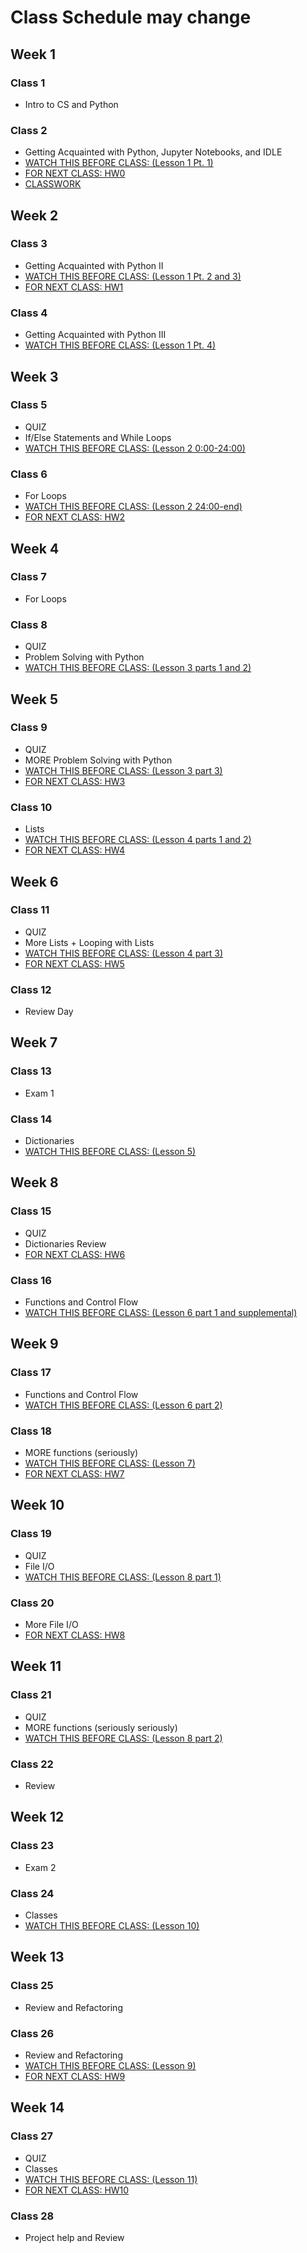 # Class Schedule may change
## Week 1
### Class 1
* Intro to CS and Python
### Class 2
* Getting Acquainted with Python, Jupyter Notebooks, and IDLE
* [WATCH THIS BEFORE CLASS: (Lesson 1 Pt. 1)](https://github.com/cmparlettpelleriti/CPSC230ParlettPelleriti/tree/master/Lectures/Lesson%201)
* [FOR NEXT CLASS: HW0](https://blackboard.chapman.edu/webapps/assignment/uploadAssignment?content_id=_879209_1&course_id=_44729_1&group_id=&mode=cpview)
* [CLASSWORK](https://github.com/cmparlettpelleriti/CPSC230ParlettPelleriti/blob/master/Classwork/Class%202.md)
## Week 2
### Class 3
  * Getting Acquainted with Python II
  * [WATCH THIS BEFORE CLASS: (Lesson 1 Pt. 2 and 3)](https://github.com/cmparlettpelleriti/CPSC230ParlettPelleriti/tree/master/Lectures/Lesson%201)
  * [FOR NEXT CLASS: HW1](https://github.com/cmparlettpelleriti/CPSC230ParlettPelleriti/tree/master/Assignments/Week%202)
### Class 4
  * Getting Acquainted with Python III
  * [WATCH THIS BEFORE CLASS: (Lesson 1 Pt. 4)](https://github.com/cmparlettpelleriti/CPSC230ParlettPelleriti/tree/master/Lectures/Lesson%201)
## Week 3
### Class 5
  * QUIZ
  * If/Else Statements and While Loops
  * [WATCH THIS BEFORE CLASS: (Lesson 2 0:00-24:00)](https://github.com/cmparlettpelleriti/CPSC230ParlettPelleriti/tree/master/Lectures/Lesson%202)
### Class 6
  * For Loops
  * [WATCH THIS BEFORE CLASS: (Lesson 2 24:00-end)](https://github.com/cmparlettpelleriti/CPSC230ParlettPelleriti/tree/master/Lectures/Lesson%202)
  * [FOR NEXT CLASS: HW2](https://github.com/cmparlettpelleriti/CPSC230ParlettPelleriti/tree/master/Assignments/Week%203)
## Week 4
### Class 7
  * For Loops
### Class 8
  * QUIZ
  * Problem Solving with Python
  * [WATCH THIS BEFORE CLASS: (Lesson 3 parts 1 and 2)](https://github.com/cmparlettpelleriti/CPSC230ParlettPelleriti/tree/master/Lectures/Lesson%203)
## Week 5
### Class 9
  * QUIZ
  * MORE Problem Solving with Python
  * [WATCH THIS BEFORE CLASS: (Lesson 3 part 3)](https://github.com/cmparlettpelleriti/CPSC230ParlettPelleriti/tree/master/Lectures/Lesson%203)
  * [FOR NEXT CLASS: HW3](https://github.com/cmparlettpelleriti/CPSC230ParlettPelleriti/tree/master/Assignments/Week%204)
### Class 10
  * Lists
  * [WATCH THIS BEFORE CLASS: (Lesson 4 parts 1 and 2)](https://github.com/cmparlettpelleriti/CPSC230ParlettPelleriti/tree/master/Lectures/Lesson%204)
  * [FOR NEXT CLASS: HW4](https://github.com/cmparlettpelleriti/CPSC230ParlettPelleriti/tree/master/Assignments/Week%205)
## Week 6
### Class 11
  * QUIZ
  * More Lists + Looping with Lists
  * [WATCH THIS BEFORE CLASS: (Lesson 4 part 3)](https://github.com/cmparlettpelleriti/CPSC230ParlettPelleriti/tree/master/Lectures/Lesson%204)
  * [FOR NEXT CLASS: HW5](https://github.com/cmparlettpelleriti/CPSC230ParlettPelleriti/tree/master/Assignments/Week%206)
### Class 12
  * Review Day
## Week 7
### Class 13
  * Exam 1
### Class 14
  * Dictionaries
  * [WATCH THIS BEFORE CLASS: (Lesson 5)](https://github.com/cmparlettpelleriti/CPSC230ParlettPelleriti/tree/master/Lectures/Lesson%205)
## Week 8
### Class 15
  * QUIZ
  * Dictionaries Review
  * [FOR NEXT CLASS: HW6](https://github.com/cmparlettpelleriti/CPSC230ParlettPelleriti/tree/master/Assignments/Week%208)
### Class 16
  * Functions and Control Flow
  * [WATCH THIS BEFORE CLASS: (Lesson 6 part 1 and supplemental)](https://github.com/cmparlettpelleriti/CPSC230ParlettPelleriti/tree/master/Lectures/Lesson%206)
## Week 9
### Class 17
  * Functions and Control Flow
  * [WATCH THIS BEFORE CLASS: (Lesson 6 part 2)](https://github.com/cmparlettpelleriti/CPSC230ParlettPelleriti/tree/master/Lectures/Lesson%206)
### Class 18
  * MORE functions (seriously)
  * [WATCH THIS BEFORE CLASS: (Lesson 7)](https://github.com/cmparlettpelleriti/CPSC230ParlettPelleriti/tree/master/Lectures/Lesson%207)
  * [FOR NEXT CLASS: HW7](https://github.com/cmparlettpelleriti/CPSC230ParlettPelleriti/tree/master/Assignments/Week%209)
## Week 10
### Class 19
  * QUIZ
  * File  I/O
  * [WATCH THIS BEFORE CLASS: (Lesson 8 part 1)](https://github.com/cmparlettpelleriti/CPSC230ParlettPelleriti/tree/master/Lectures/Lesson%208)
### Class 20
*   More File I/O
*   [FOR NEXT CLASS: HW8](https://github.com/cmparlettpelleriti/CPSC230ParlettPelleriti/tree/master/Assignments/Week%2010)
## Week 11
### Class 21
  * QUIZ
  * MORE functions (seriously seriously)
  * [WATCH THIS BEFORE CLASS: (Lesson 8 part 2)](https://github.com/cmparlettpelleriti/CPSC230ParlettPelleriti/tree/master/Lectures/Lesson%208)
### Class 22
  * Review
## Week 12
### Class 23
  * Exam 2
### Class 24
  * Classes
  * [WATCH THIS BEFORE CLASS: (Lesson 10)](https://github.com/cmparlettpelleriti/CPSC230ParlettPelleriti/tree/master/Lectures/Lesson%2010)
## Week 13
### Class 25
  * Review and Refactoring
### Class 26
  * Review and Refactoring
  * [WATCH THIS BEFORE CLASS: (Lesson 9)](https://github.com/cmparlettpelleriti/CPSC230ParlettPelleriti/tree/master/Lectures/Lesson%209)
  * [FOR NEXT CLASS: HW9](https://github.com/cmparlettpelleriti/CPSC230ParlettPelleriti/tree/master/Assignments/Week%2011)
## Week 14
### Class 27
  * QUIZ
  * Classes
  * [WATCH THIS BEFORE CLASS: (Lesson 11)](https://github.com/cmparlettpelleriti/CPSC230ParlettPelleriti/tree/master/Lectures/Lesson%2011)
  * [FOR NEXT CLASS: HW10](https://github.com/cmparlettpelleriti/CPSC230ParlettPelleriti/tree/master/Assignments/Week%2014)
### Class 28
  * Project help and Review
